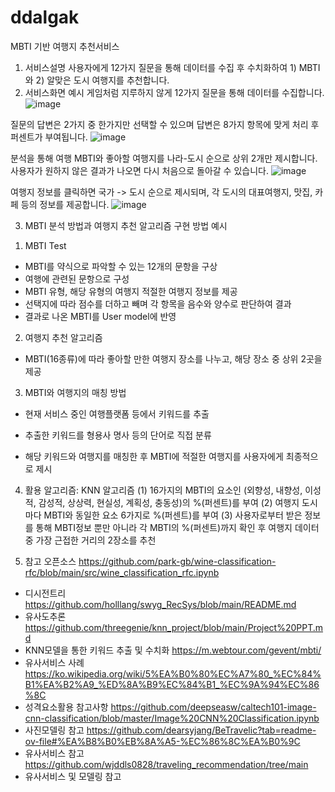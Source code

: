 # ddalgak

MBTI 기반 여행지 추천서비스
1. 서비스설명
사용자에게 12가지 질문을 통해 데이터를 수집 후 수치화하여 1) MBTI와 2) 알맞은 도시 여행지를 추천합니다.
2. 서비스화면 예시
게임처럼 지루하지 않게 12가지 질문을 통해 데이터를 수집합니다.
![image](https://github.com/jennkim0210/ddalgak/assets/131511782/33ae0a31-fa36-4669-a50c-328723fce038)


질문의 답변은 2가지 중 한가지만 선택할 수 있으며 답변은 8가지 항목에 맞게 처리 후 퍼센트가 부여됩니다. 
![image](https://github.com/jennkim0210/ddalgak/assets/131511782/ea09a0a0-aea3-4308-a1d6-22493fef388d)

분석을 통해 여행 MBTI와 좋아할 여행지를 나라-도시 순으로 상위 2개만 제시합니다.
사용자가 원하지 않은 결과가 나오면 다시 처음으로 돌아갈 수 있습니다. 
![image](https://github.com/jennkim0210/ddalgak/assets/131511782/70654a35-4629-45e0-aad5-449db092b4a7)


	
여행지 정보를 클릭하면 국가 -> 도시 순으로 제시되며, 각 도시의 대표여행지, 맛집, 카페 등의 정보를 제공합니다. 
![image](https://github.com/jennkim0210/ddalgak/assets/131511782/b6280b2c-60d8-49db-b512-8d89a7d92926)




3. MBTI 분석 방법과 여행지 추천 알고리즘 구현 방법 예시
1) MBTI Test
- MBTI를 약식으로 파악할 수 있는 12개의 문항을 구상
- 여행에 관련된 문항으로 구성
- MBTI 유형, 해당 유형의 여행지 적절한 여행지 정보를 제공
- 선택지에 따라 점수를 더하고 빼며 각 항목을 음수와 양수로 판단하여 결과
- 결과로 나온 MBTI를 User model에 반영

2) 여행지 추천 알고리즘
- MBTI(16종류)에 따라 좋아할 만한 여행지 장소를 나누고, 해당 장소 중 상위 2곳을 제공

3) MBTI와 여행지의 매칭 방법
- 현재 서비스 중인 여행플랫폼 등에서 키워드를 추출
 
- 추출한 키워드를 형용사 명사 등의 단어로 직접 분류
 
- 해당 키워드와 여행지를 매칭한 후 MBTI에 적절한 여행지를 사용자에게 최종적으로 제시

4) 활용 알고리즘: KNN 알고리즘
(1) 16가지의 MBTI의 요소인 (외향성, 내향성, 이성적, 감성적, 상상력, 현실성, 계획성, 충동성)의 %(퍼센트)를 부여
(2) 여행지 도시마다 MBTI와 동일한 요소 6가지로 %(퍼센트)를 부여
(3) 사용자로부터 받은 정보를 통해 MBTI정보 뿐만 아니라 각 MBTI의 %(퍼센트)까지 확인 후 여행지 데이터 중   가장 근접한 거리의 2장소를 추천 










5) 참고 오픈소스
https://github.com/park-gb/wine-classification-rfc/blob/main/src/wine_classification_rfc.ipynb
- 디시전트리
https://github.com/holllang/swyg_RecSys/blob/main/README.md
- 유사도추론 
https://github.com/threegenie/knn_project/blob/main/Project%20PPT.md
- KNN모델을 통한 키워드 추출 및 수치화
https://m.webtour.com/gevent/mbti/
- 유사서비스 사례
https://ko.wikipedia.org/wiki/5%EA%B0%80%EC%A7%80_%EC%84%B1%EA%B2%A9_%ED%8A%B9%EC%84%B1_%EC%9A%94%EC%86%8C
- 성격요소활용 참고사항
https://github.com/deepseasw/caltech101-image-cnn-classification/blob/master/Image%20CNN%20Classification.ipynb
- 사진모델링 참고
https://github.com/dearsyjang/BeTravelic?tab=readme-ov-file#%EA%B8%B0%EB%8A%A5-%EC%86%8C%EA%B0%9C
- 유사서비스 참고
https://github.com/wjddls0828/traveling_recommendation/tree/main
- 유사서비스 및 모델링 참고
